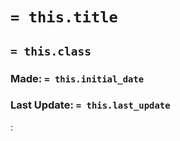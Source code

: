 # `= this.title`
## `= this.class`
### Made: `= this.initial_date`
### Last Update: `= this.last_update`
:
